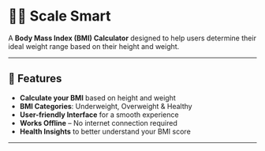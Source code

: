 # 🏋️‍♂️ Scale Smart  

A **Body Mass Index (BMI) Calculator** designed to help users determine their ideal weight range based on their height and weight.  

---

## 📌 Features  
- **Calculate your BMI** based on height and weight  
- **BMI Categories**: Underweight, Overweight & Healthy
- **User-friendly Interface** for a smooth experience  
- **Works Offline** – No internet connection required  
- **Health Insights** to better understand your BMI score  

---
